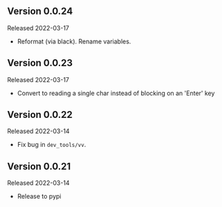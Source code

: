 
Version 0.0.24
--------------

Released 2022-03-17

- Reformat (via black).  Rename variables.

Version 0.0.23
--------------

Released 2022-03-17

- Convert to reading a single char instead of blocking on an 'Enter' key

Version 0.0.22
--------------

Released 2022-03-14

- Fix bug in `dev_tools/vv`.

Version 0.0.21
--------------

Released 2022-03-14

- Release to pypi

